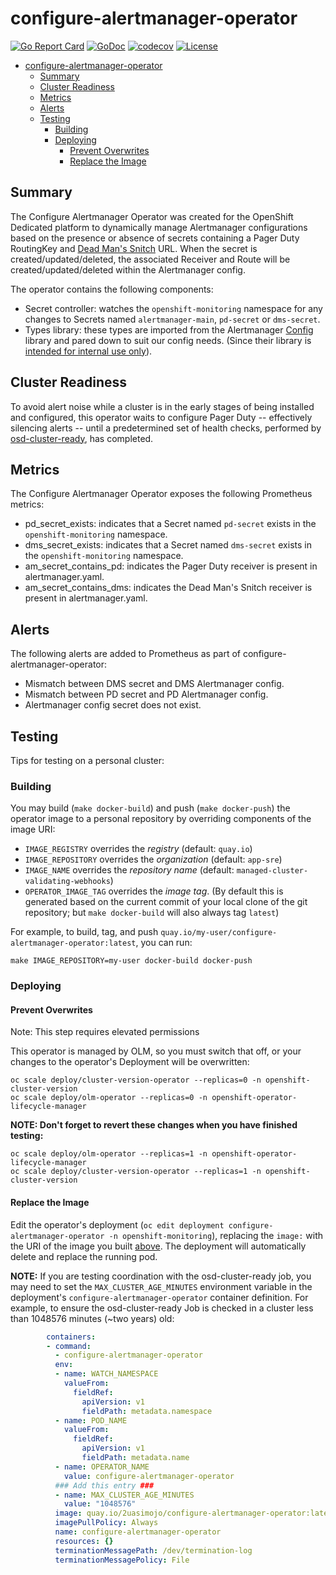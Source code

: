 # configure-alertmanager-operator

[![Go Report Card](https://goreportcard.com/badge/github.com/openshift/configure-alertmanager-operator)](https://goreportcard.com/report/github.com/openshift/configure-alertmanager-operator)
[![GoDoc](https://godoc.org/github.com/openshift/configure-alertmanager-operator?status.svg)](https://godoc.org/github.com/openshift/configure-alertmanager-operator)
[![codecov](https://codecov.io/gh/openshift/configure-alertmanager-operator/branch/master/graph/badge.svg)](https://codecov.io/gh/openshift/configure-alertmanager-operator)
[![License](https://img.shields.io/:license-apache-blue.svg)](http://www.apache.org/licenses/LICENSE-2.0.html)

- [configure-alertmanager-operator](#configure-alertmanager-operator)
  - [Summary](#summary)
  - [Cluster Readiness](#cluster-readiness)
  - [Metrics](#metrics)
  - [Alerts](#alerts)
  - [Testing](#testing)
    - [Building](#building)
    - [Deploying](#deploying)
      - [Prevent Overwrites](#prevent-overwrites)
      - [Replace the Image](#replace-the-image)

## Summary
The Configure Alertmanager Operator was created for the OpenShift Dedicated platform to dynamically manage Alertmanager configurations based on the presence or absence of secrets containing a Pager Duty RoutingKey and [Dead Man's Snitch](https://deadmanssnitch.com) URL. When the secret is created/updated/deleted, the associated Receiver and Route will be created/updated/deleted within the Alertmanager config.

The operator contains the following components:

* Secret controller: watches the `openshift-monitoring` namespace for any changes to Secrets named `alertmanager-main`, `pd-secret` or `dms-secret`.
* Types library: these types are imported from the Alertmanager [Config](https://github.com/prometheus/alertmanager/blob/master/config/config.go) library and pared down to suit our config needs. (Since their library is [intended for internal use only](https://github.com/prometheus/alertmanager/pull/1804#issuecomment-482038079)).

## Cluster Readiness
To avoid alert noise while a cluster is in the early stages of being installed and configured, this operator waits to configure Pager Duty -- effectively silencing alerts -- until a predetermined set of health checks, performed by [osd-cluster-ready](https://github.com/openshift/osd-cluster-ready/), has completed.

## Metrics
The Configure Alertmanager Operator exposes the following Prometheus metrics:

* pd_secret_exists: indicates that a Secret named `pd-secret` exists in the `openshift-monitoring` namespace.
* dms_secret_exists: indicates that a Secret named `dms-secret` exists in the `openshift-monitoring` namespace.
* am_secret_contains_pd: indicates the Pager Duty receiver is present in alertmanager.yaml.
* am_secret_contains_dms: indicates the Dead Man's Snitch receiver is present in alertmanager.yaml.

## Alerts
The following alerts are added to Prometheus as part of configure-alertmanager-operator:
* Mismatch between DMS secret and DMS Alertmanager config.
* Mismatch between PD secret and PD Alertmanager config.
* Alertmanager config secret does not exist.

## Testing
Tips for testing on a personal cluster:

### Building
You may build (`make docker-build`) and push (`make docker-push`) the operator image to a personal repository by overriding components of the image URI:
- `IMAGE_REGISTRY` overrides the *registry* (default: `quay.io`)
- `IMAGE_REPOSITORY` overrides the *organization* (default: `app-sre`)
- `IMAGE_NAME` overrides the *repository name* (default: `managed-cluster-validating-webhooks`)
- `OPERATOR_IMAGE_TAG` overrides the *image tag*. (By default this is generated based on the current commit of your local clone of the git repository; but `make docker-build` will also always tag `latest`)

For example, to build, tag, and push `quay.io/my-user/configure-alertmanager-operator:latest`, you can run:

```
make IMAGE_REPOSITORY=my-user docker-build docker-push
```

### Deploying

#### Prevent Overwrites

Note: This step requires elevated permissions

This operator is managed by OLM, so you must switch that off, or your changes to the operator's Deployment will be overwritten:

```
oc scale deploy/cluster-version-operator --replicas=0 -n openshift-cluster-version
oc scale deploy/olm-operator --replicas=0 -n openshift-operator-lifecycle-manager
```

**NOTE: Don't forget to revert these changes when you have finished testing:**

```
oc scale deploy/olm-operator --replicas=1 -n openshift-operator-lifecycle-manager
oc scale deploy/cluster-version-operator --replicas=1 -n openshift-cluster-version
```

#### Replace the Image
Edit the operator's deployment (`oc edit deployment configure-alertmanager-operator -n openshift-monitoring`), replacing the `image:` with the URI of the image you built [above](#building). The deployment will automatically delete and replace the running pod.

**NOTE:** If you are testing coordination with the osd-cluster-ready job, you may need to set the `MAX_CLUSTER_AGE_MINUTES` environment variable in the deployment's `configure-alertmanager-operator` container definition.
For example, to ensure the osd-cluster-ready Job is checked in a cluster less than 1048576 minutes (~two years) old:

```yaml
        containers:
        - command:
          - configure-alertmanager-operator
          env:
          - name: WATCH_NAMESPACE
            valueFrom:
              fieldRef:
                apiVersion: v1
                fieldPath: metadata.namespace
          - name: POD_NAME
            valueFrom:
              fieldRef:
                apiVersion: v1
                fieldPath: metadata.name
          - name: OPERATOR_NAME
            value: configure-alertmanager-operator
          ### Add this entry ###
          - name: MAX_CLUSTER_AGE_MINUTES
            value: "1048576"
          image: quay.io/2uasimojo/configure-alertmanager-operator:latest
          imagePullPolicy: Always
          name: configure-alertmanager-operator
          resources: {}
          terminationMessagePath: /dev/termination-log
          terminationMessagePolicy: File
```
